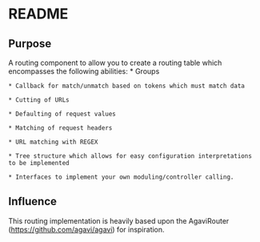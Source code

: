 README
======

Purpose
-------

A routing component to allow you to create a routing table which encompasses the following abilities:
	* Groups

	* Callback for match/unmatch based on tokens which must match data

	* Cutting of URLs

	* Defaulting of request values

	* Matching of request headers

	* URL matching with REGEX

	* Tree structure which allows for easy configuration interpretations to be implemented

	* Interfaces to implement your own moduling/controller calling.

Influence
---------

This routing implementation is heavily based upon the AgaviRouter (https://github.com/agavi/agavi) for inspiration.